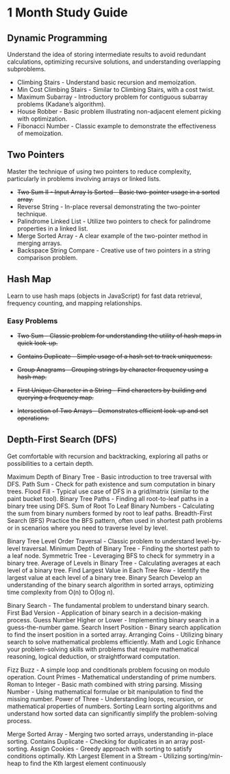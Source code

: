 # 1 Month Study Guide
## Dynamic Programming
Understand the idea of storing intermediate results to avoid redundant calculations, optimizing recursive solutions, and understanding overlapping subproblems.

- Climbing Stairs - Understand basic recursion and memoization.
- Min Cost Climbing Stairs - Similar to Climbing Stairs, with a cost twist.
- Maximum Subarray - Introductory problem for contiguous subarray problems (Kadane’s algorithm).
- House Robber - Basic problem illustrating non-adjacent element picking with optimization.
- Fibonacci Number - Classic example to demonstrate the effectiveness of memoization.
## Two Pointers
Master the technique of using two pointers to reduce complexity, particularly in problems involving arrays or linked lists.

- <s>Two Sum II - Input Array Is Sorted - Basic two-pointer usage in a sorted array. </s>
- Reverse String - In-place reversal demonstrating the two-pointer technique.
- Palindrome Linked List - Utilize two pointers to check for palindrome properties in a linked list.
- Merge Sorted Array - A clear example of the two-pointer method in merging arrays.
- Backspace String Compare - Creative use of two pointers in a string comparison problem.

## Hash Map
Learn to use hash maps (objects in JavaScript) for fast data retrieval, frequency counting, and mapping relationships.

### Easy Problems

- <s>Two Sum - Classic problem for understanding the utility of hash maps in quick look-up.

- Contains Duplicate - Simple usage of a hash set to track uniqueness.

-  Group Anagrams - Grouping strings by character frequency using a hash map.

-  First Unique Character in a String - Find characters by building and querying a frequency map.

- Intersection of Two Arrays - Demonstrates efficient look-up and set operations. </s >

## Depth-First Search (DFS)
Get comfortable with recursion and backtracking, exploring all paths or possibilities to a certain depth.

Maximum Depth of Binary Tree - Basic introduction to tree traversal with DFS.
Path Sum - Check for path existence and sum computation in binary trees.
Flood Fill - Typical use case of DFS in a grid/matrix (similar to the paint bucket tool).
Binary Tree Paths - Finding all root-to-leaf paths in a binary tree using DFS.
Sum of Root To Leaf Binary Numbers - Calculating the sum from binary numbers formed by root to leaf paths.
Breadth-First Search (BFS)
Practice the BFS pattern, often used in shortest path problems or in scenarios where you need to traverse level by level.

Binary Tree Level Order Traversal - Classic problem to understand level-by-level traversal.
Minimum Depth of Binary Tree - Finding the shortest path to a leaf node.
Symmetric Tree - Leveraging BFS to check for symmetry in a binary tree.
Average of Levels in Binary Tree - Calculating averages at each level of a binary tree.
Find Largest Value in Each Tree Row - Identify the largest value at each level of a binary tree.
Binary Search
Develop an understanding of the binary search algorithm in sorted arrays, optimizing time complexity from O(n) to O(log n).

Binary Search - The fundamental problem to understand binary search.
First Bad Version - Application of binary search in a decision-making process.
Guess Number Higher or Lower - Implementing binary search in a guess-the-number game.
Search Insert Position - Binary search application to find the insert position in a sorted array.
Arranging Coins - Utilizing binary search to solve mathematical problems efficiently.
Math and Logic
Enhance your problem-solving skills with problems that require mathematical reasoning, logical deduction, or straightforward computation.

Fizz Buzz - A simple loop and conditionals problem focusing on modulo operation.
Count Primes - Mathematical understanding of prime numbers.
Roman to Integer - Basic math combined with string parsing.
Missing Number - Using mathematical formulae or bit manipulation to find the missing number.
Power of Three - Understanding loops, recursion, or mathematical properties of numbers.
Sorting
Learn sorting algorithms and understand how sorted data can significantly simplify the problem-solving process.

Merge Sorted Array - Merging two sorted arrays, understanding in-place sorting.
Contains Duplicate - Checking for duplicates in an array post-sorting.
Assign Cookies - Greedy approach with sorting to satisfy conditions optimally.
Kth Largest Element in a Stream - Utilizing sorting/min-heap to find the Kth largest element continuously
